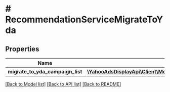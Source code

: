 # # RecommendationServiceMigrateToYda

## Properties

Name | Type | Description | Notes
------------ | ------------- | ------------- | -------------
**migrate_to_yda_campaign_list** | [**\YahooAdsDisplayApi\Client\Model\RecommendationServiceMigrateToYdaCampaign[]**](RecommendationServiceMigrateToYdaCampaign.md) |  | [optional]

[[Back to Model list]](../../README.md#models) [[Back to API list]](../../README.md#endpoints) [[Back to README]](../../README.md)
